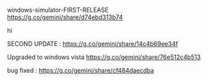 windows-simulator-FIRST-RELEASE
https://g.co/gemini/share/d74ebd313b74

hi

SECOND UPDATE : https://g.co/gemini/share/14c4b69ee34f

Upgraded to windows vista https://g.co/gemini/share/76e512c4b513

bug fixed : https://g.co/gemini/share/cf484daecdba
